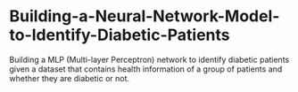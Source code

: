 # Building-a-Neural-Network-Model-to-Identify-Diabetic-Patients
Building a MLP (Multi-layer Perceptron) network to identify diabetic patients given a dataset that contains health information of a group of patients and whether they are diabetic or not.
